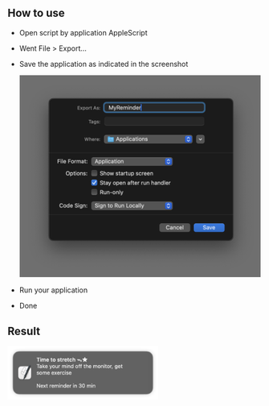 ## How to use
- Open script by application AppleScript
- Went File > Export...
- Save the application as indicated in the screenshot

    <img src="/docs/img/save_as_app.png" width="500"/>

- Run your application
- Done

## Result
<img src="/docs/img/periodic_reminder_result.png" width="300"/>